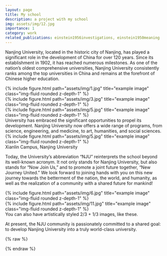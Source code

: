 ```yaml
---
layout: page
title: My school
description: a project with my school
img: assets/img/12.jpg
importance: 1
category: work
related_publications: einstein1956investigations, einstein1950meaning
---
```


Nanjing University, located in the historic city of Nanjing, has played a significant role in the development of China for over 120 years. Since its establishment in 1902, it has reached numerous milestones. As one of the nation’s oldest comprehensive universities, Nanjing University consistently ranks among the top universities in China and remains at the forefront of Chinese higher education.

<div class="row">
    <div class="col-sm mt-3 mt-md-0">
        {% include figure.html path="assets/img/1.jpg" title="example image" class="img-fluid rounded z-depth-1" %}
    </div>
    <div class="col-sm mt-3 mt-md-0">
        {% include figure.html path="assets/img/3.jpg" title="example image" class="img-fluid rounded z-depth-1" %}
    </div>
    <div class="col-sm mt-3 mt-md-0">
        {% include figure.html path="assets/img/5.jpg" title="example image" class="img-fluid rounded z-depth-1" %}
    </div>
</div>
<div class="caption">
    University has embraced the significant opportunities to propel its development. Nanjing University now offers a wide range of programs, from science, engineering, and medicine, to art, humanities, and social sciences.
</div>
<div class="row">
    <div class="col-sm mt-3 mt-md-0">
        {% include figure.html path="assets/img/5.jpg" title="example image" class="img-fluid rounded z-depth-1" %}
    </div>
</div>
<div class="caption">
    Xianlin Campus, Nanjing University
</div>

Today, the University’s abbreviation “NJU” reinterprets the school beyond its well-known acronym. It not only stands for Nanjing University, but also stands for “Now Join Us,” and to promote a joint future together, “New Journey United.” We look forward to joining hands with you on this new journey towards the betterment of the nation, the world, and humanity, as well as the realization of a community with a shared future for mankind!


<div class="row justify-content-sm-center">
    <div class="col-sm-8 mt-3 mt-md-0">
        {% include figure.html path="assets/img/6.jpg" title="example image" class="img-fluid rounded z-depth-1" %}
    </div>
    <div class="col-sm-4 mt-3 mt-md-0">
        {% include figure.html path="assets/img/11.jpg" title="example image" class="img-fluid rounded z-depth-1" %}
    </div>
</div>
<div class="caption">
    You can also have artistically styled 2/3 + 1/3 images, like these.
</div>

At present, the NJU community is passionately committed to a shared goal: to develop Nanjing University into a truly world-class university.

{% raw %}

{% endraw %}
